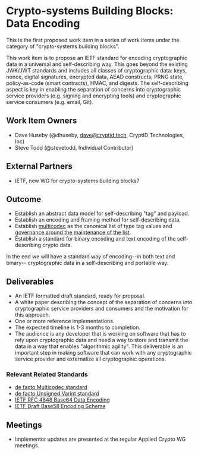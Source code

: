 # Crypto-systems Building Blocks: Data Encoding

This is the first proposed work item in a series of work items under the
category of "crypto-systems building blocks".

This work item is to propose an IETF standard for encoding cryptographic data
in a universal and self-describing way. This goes beyond the existing JWK/JWT
standards and includes all classes of cryptographic data: keys, nonce, digital
signatures, encrypted data, AEAD constructs, PRNG state, policy-as-code (smart
contracts), HMAC, and digests. The self-describing aspect is key in enabling
the separation of concerns into cryptographic service providers (e.g. signing
and encrypting tools) and cryptographic service consumers (e.g. email, Git).

## Work Item Owners
- Dave Huseby (@dhuseby, dave@cryptid.tech, CryptID Technologies, Inc)
- Steve Todd (@stevetodd, Individual Contributor)

## External Partners
- IETF, new WG for crypto-systems building blocks?

## Outcome
- Establish an abstract data model for self-describing "tag" and payload.
- Establish an encoding and framing method for self-describing data.
- Establish [multicodec][0] as the canonical list of type tag values and
  [governance around the maintenance of the list][1].
- Establish a standard for binary encoding and text encoding of the self-
  describing crypto data.

In the end we will have a standard way of encoding--in both text and binary--
cryptographic data in a self-describing and portable way.

## Deliverables
- An IETF formatted draft standard, ready for proposal.
- A white paper describing the concept of the separation of concerns into
  cryptographic service providers and consumers and the motivation for this
  approach.
- One or more reference implementations.
- The expected timeline is 1-3 months to completion.
- The audience is any developer that is working on software that has to rely
  upon cryptographic data and need a way to store and transmit the data in a
  way that enables "algorithmic agility". This deliverable is an important
  step in making software that can work with any cryptographic service provider
  and externalize all cryptographic operations.

### Relevant Related Standards
- [de facto Multicodec standard][2]
- [de facto Unsigned Varint standard][3]
- [IETF RFC 4648 Base64 Data Encoding][4]
- [IETF Draft Base58 Encoding Scheme][5]

## Meetings
- Implementor updates are presented at the regular Applied Crypto WG meetings.

[0]: https://github.com/multiformats/multicodec#multicodec-table
[1]: https://github.com/multiformats/multicodec#adding-new-multicodecs-to-the-table
[2]: https://github.com/multiformats/multicodec
[3]: https://github.com/multiformats/unsigned-varint
[4]: https://datatracker.ietf.org/doc/html/rfc4648
[5]: https://datatracker.ietf.org/doc/draft-msporny-base58/03/

